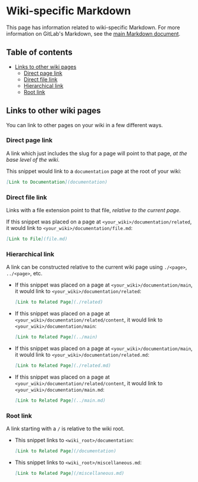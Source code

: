 # Wiki-specific Markdown

This page has information related to wiki-specific Markdown. For more
information on GitLab's Markdown, see the [main Markdown document](./markdown.md).

## Table of contents

* [Links to other wiki pages](#links-to-other-wiki-pages)
  * [Direct page link](#direct-page-link)
  * [Direct file link](#direct-file-link)
  * [Hierarchical link](#hierarchical-link)
  * [Root link](#root-link)

## Links to other wiki pages

You can link to other pages on your wiki in a few different ways.

### Direct page link

A link which just includes the slug for a page will point to that page,
_at the base level of the wiki_.

This snippet would link to a `documentation` page at the root of your wiki:

```markdown
[Link to Documentation](documentation)
```

### Direct file link

Links with a file extension point to that file, _relative to the current page_.

If this snippet was placed on a page at `<your_wiki>/documentation/related`,
it would link to `<your_wiki>/documentation/file.md`:

```markdown
[Link to File](file.md)
```

### Hierarchical link

A link can be constructed relative to the current wiki page using `./<page>`,
`../<page>`, etc.

- If this snippet was placed on a page at `<your_wiki>/documentation/main`,
  it would link to `<your_wiki>/documentation/related`:

	```markdown
	[Link to Related Page](./related)
	```

- If this snippet was placed on a page at `<your_wiki>/documentation/related/content`,
  it would link to `<your_wiki>/documentation/main`:

	```markdown
	[Link to Related Page](../main)
	```

- If this snippet was placed on a page at `<your_wiki>/documentation/main`,
  it would link to `<your_wiki>/documentation/related.md`:

	```markdown
	[Link to Related Page](./related.md)
	```

- If this snippet was placed on a page at `<your_wiki>/documentation/related/content`,
  it would link to `<your_wiki>/documentation/main.md`:

	```markdown
	[Link to Related Page](../main.md)
	```

### Root link

A link starting with a `/` is relative to the wiki root.

- This snippet links to `<wiki_root>/documentation`:

	```markdown
	[Link to Related Page](/documentation)
	```

- This snippet links to `<wiki_root>/miscellaneous.md`:

	```markdown
	[Link to Related Page](/miscellaneous.md)
	```
